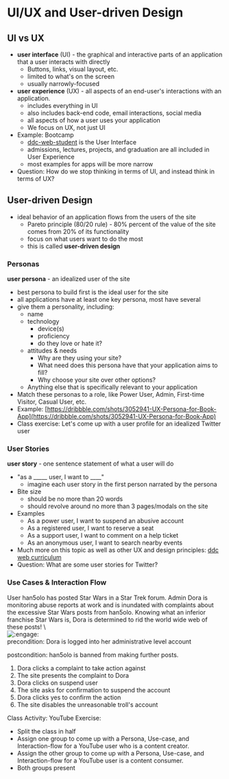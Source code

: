 # UI/UX and User-driven Design
## UI vs UX
-   **user interface**  (UI) - the graphical and interactive parts of an application that a user interacts with directly
    -   Buttons, links, visual layout, etc.
    -   limited to what's on the screen
    -   usually narrowly-focused
-   **user experience** (UX) - all aspects of an end-user's interactions with an application.
    -   includes everything in UI
    -   also includes back-end code, email interactions, social media
    -   all aspects of how a user uses your application
    -   We focus on UX, not just UI
-   Example: Bootcamp
    -   [ddc-web-student](https://ddc-web-student.cnm.edu/) is the User Interface
    -   admissions, lectures, projects, and graduation are all included in User Experience
    -   most examples for apps will be more narrow
-   Question: How do we stop thinking in terms of UI, and instead think in terms of UX?
## User-driven Design
-   ideal behavior of an application flows from the users of the site
    -   Pareto principle (80/20 rule) - 80% percent of the value of the site comes from 20% of its functionality
    -   focus on what users want to do the most
    -   this is called  **user-driven design**
### Personas
**user persona** - an idealized user of the site
-   best persona to build first is the ideal user for the site
-   all applications have at least one key persona, most have several
-   give them a personality, including:
    -   name
    -   technology
        -   device(s)
        -   proficiency
        -   do they love or hate it?
    -   attitudes & needs
        -   Why are they using your site?
        -   What need does this persona have that your application aims to fill?
        -   Why choose your site over other options?
    -   Anything else that is specifically relevant to your application
-   Match these personas to a role, like Power User, Admin, First-time Visitor, Casual User, etc.
-   Example:  [https://dribbble.com/shots/3052941-UX-Persona-for-Book-App](https://dribbble.com/shots/3052941-UX-Persona-for-Book-App)
-   Class exercise: Let's come up with a user profile for an idealized Twitter user
### User Stories
**user story**  - one sentence statement of what a user will do
-   "as a _____ user, I want to ____"
    -   imagine each user story in the first person narrated by the persona
-   Bite size
    -   should be no more than 20 words
    -   should revolve around no more than 3 pages/modals on the site
-   Examples
    -   As a power user, I want to suspend an abusive account
    -   As a registered user, I want to reserve a seat
    -   As a support user, I want to comment on a help ticket
    -   As an anonymous user, I want to search nearby events
-   Much more on this topic as well as other UX and design principles:  [ddc web curriculum](http://ddc-web-curriculum.cnm.edu/intro-to-ux/)
-   Question: What are some user stories for Twitter?
### Use Cases & Interaction Flow
User han5olo has posted Star Wars in a Star Trek forum. Admin Dora is monitoring abuse reports at work and is inundated with complaints about the excessive Star Wars posts from han5olo. Knowing what an inferior franchise Star Wars is, Dora is determined to rid the world wide web of these posts! \  
![:engage:](https://emoji.slack-edge.com/T053NFY3R/engage/60a35fd8f81e3b12.jpg) \
precondition: Dora is logged into her administrative level account

postcondition: han5olo is banned from making further posts.

1.  Dora clicks a complaint to take action against
2.  The site presents the complaint to Dora
3.  Dora clicks on suspend user
4.  The site asks for confirmation to suspend the account
5.  Dora clicks yes to confirm the action
6.  The site disables the unreasonable troll's account

Class Activity: YouTube Exercise:
* Split the class in half
* Assign one group to come up with a Persona, Use-case, and Interaction-flow for a YouTube user who is a content creator.
* Assign the other group to  come up with a Persona, Use-case, and Interaction-flow for a YouTube user is a content consumer.
* Both groups present